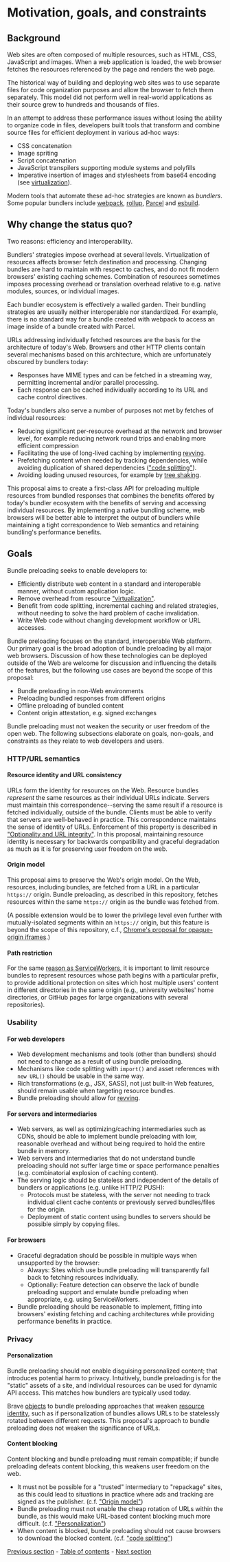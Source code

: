# Motivation, goals, and constraints

## Background

Web sites are often composed of multiple resources, such as HTML, CSS, JavaScript and images. When a web application is loaded, the web browser fetches the resources referenced by the page and renders the web page.

The historical way of building and deploying web sites was to use separate files for code organization purposes and allow the browser to fetch them separately. This model did not perform well in real-world applications as their source grew to hundreds and thousands of files.

In an attempt to address these performance issues without losing the ability to organize code in files, developers built tools that transform and combine source files for efficient deployment in various ad-hoc ways:

- CSS concatenation
- Image spriting
- Script concatenation
- JavaScript transpilers supporting module systems and polyfills
- Imperative insertion of images and stylesheets from base64 encoding (see [virtualization](./glossary.md#virtualization)).

<!-- TODO complete and sync -->

Modern tools that automate these ad-hoc strategies are known as *bundlers*. Some popular bundlers include [webpack](https://webpack.js.org/), [rollup](https://rollupjs.org/guide/en/), [Parcel](https://parceljs.org/) and [esbuild](https://esbuild.github.io/).

## Why change the status quo?

Two reasons: efficiency and interoperability.

Bundlers' strategies impose overhead at several levels. Virtualization of resources affects browser fetch destination and processing. Changing bundles are hard to maintain with respect to caches, and do not fit modern browsers' existing caching schemes. Combination of resources sometimes imposes processing overhead or translation overhead relative to e.g. native modules, sources, or individual images.

Each bundler ecosystem is effectively a walled garden. Their bundling strategies are usually neither interoperable nor standardized. For example, there is no standard way for a bundle created with webpack to access an image inside of a bundle created with Parcel.

URLs addressing individually fetched resources are the basis for the architecture of today's Web. Browsers and other HTTP clients contain several mechanisms based on this architecture, which are unfortunately obscured by bundlers today:
- Responses have MIME types and can be fetched in a streaming way, permitting incremental and/or parallel processing.
- Each response can be cached individually according to its URL and cache control directives.

Today's bundlers also serve a number of purposes not met by fetches of individual resources:
- Reducing significant per-resource overhead at the network and browser level, for example reducing network round trips and enabling more efficient compression
- Facilitating the use of long-lived caching by implementing [revving](./glossary.md#revving).
- Prefetching content when needed by tracking dependencies, while avoiding duplication of shared dependencies (["code splitting"](./glossary.md#codesplitting)).
- Avoiding loading unused resources, for example by [tree shaking](./glossary.md#treeshaking).

This proposal aims to create a first-class API for preloading multiple resources from bundled responses that combines the benefits offered by today's bundler ecosystem with the benefits of serving and accessing individual resources. By implementing a native bundling scheme, web browsers will be better able to interpret the output of bundlers while maintaining a tight correspondence to Web semantics and retaining bundling's performance benefits.

## Goals

Bundle preloading seeks to enable developers to:
- Efficiently distribute web content in a standard and interoperable manner, without custom application logic.
- Remove overhead from resource ["virtualization"](./glossary.md#virtualization).
- Benefit from code splitting, incremental caching and related strategies, without needing to solve the hard problem of cache invalidation.
- Write Web code without changing development workflow or URL accesses.

Bundle preloading focuses on the standard, interoperable Web platform. Our primary goal is the broad adoption of bundle preloading by all major web browsers. Discussion of how these technologies can be deployed outside of the Web are welcome for discussion and influencing the details of the features, but the following use cases are beyond the scope of this proposal:
- Bundle preloading in non-Web environments
- Preloading bundled responses from different origins
- Offline preloading of bundled content
- Content origin attestation, e.g. signed exchanges

Bundle preloading must not weaken the security or user freedom of the open web. The following subsections elaborate on goals, non-goals, and constraints as they relate to web developers and users.

### HTTP/URL semantics

#### Resource identity and URL consistency

URLs form the identity for resources on the Web. Resource bundles *represent* the same resources as their individual URLs indicate. Servers must maintain this correspondence--serving the same result if a resource is fetched individually, outside of the bundle. Clients must be able to verify that servers are well-behaved in practice. This correspondence maintains the sense of identity of URLs. Enforcement of this property is described in ["Optionality and URL integrity"](./subresource-loading-client.md#optionality-and-url-integrity). In this proposal, maintaining resource identity is necessary for backwards compatibility and graceful degradation as much as it is for preserving user freedom on the web.

#### Origin model

This proposal aims to preserve the Web's origin model. On the Web, resources, including bundles, are fetched from a URL in a particular `https://` origin. Bundle preloading, as described in this repository, fetches resources within the same `https://` origin as the bundle was fetched from.

(A possible extension would be to lower the privilege level even further with mutually-isolated segments within an `https://` origin, but this feature is beyond the scope of this repository, c.f., [Chrome's proposal for opaque-origin iframes](https://github.com/WICG/webpackage/blob/main/explainers/subresource-loading-opaque-origin-iframes.md/).)

#### Path restriction

For the same [reason as ServiceWorkers](https://w3c.github.io/ServiceWorker/#path-restriction), it is important to limit resource bundles to represent resources whose path begins with a particular prefix, to provide additional protection on sites which host multiple users' content in different directories in the same origin (e.g., university websites' home directories, or GitHub pages for large organizations with several repositories).

### Usability

#### For web developers

- Web development mechanisms and tools (other than bundlers) should not need to change as a result of using bundle preloading.
- Mechanisms like code splitting with `import()` and asset references with `new URL()` should be usable in the same way.
- Rich transformations (e.g., JSX, SASS), not just built-in Web features, should remain usable when targeting resource bundles.
- Bundle preloading should allow for [revving](./glossary.md#revving).

#### For servers and intermediaries

- Web servers, as well as optimizing/caching intermediaries such as CDNs, should be able to implement bundle preloading with low, reasonable overhead and without being required to hold the entire bundle in memory.
- Web servers and intermediaries that do not understand bundle preloading should not suffer large time or space performance penalties (e.g. combinatorial explosion of caching content).
- The serving logic should be stateless and independent of the details of bundlers or applications (e.g. unlike HTTP/2 PUSH):
  - Protocols must be stateless, with the server not needing to track individual client cache contents or previously served bundles/files for the origin.
  - Deployment of static content using bundles to servers should be possible simply by copying files.

#### For browsers

- Graceful degradation should be possible in multiple ways when unsupported by the browser:
  - Always: Sites which use bundle preloading will transparently fall back to fetching resources individually.
  - Optionally: Feature detection can observe the lack of bundle preloading support and emulate bundle preloading when appropriate, e.g. using ServiceWorkers.
- Bundle preloading should be reasonable to implement, fitting into browsers' existing fetching and caching architectures while providing performance benefits in practice.

### Privacy

#### Personalization

Bundle preloading should not enable disguising personalized content; that introduces potential harm to privacy. Intuitively, bundle preloading is for the "static" assets of a site, and individual resources can be used for dynamic API access. This matches how bundlers are typically used today.

Brave [objects](https://brave.com/webbundles-harmful-to-content-blocking-security-tools-and-the-open-web/) to bundle preloading approaches that weaken [resource identity](./glossary.md#rsrcidentity), such as if personalization of bundles allows URLs to be statelessly rotated between different requests. This proposal's approach to bundle preloading does not weaken the significance of URLs.

#### Content blocking

Content blocking and bundle preloading must remain compatible; if bundle preloading defeats content blocking, this weakens user freedom on the web.
- It must not be possible for a "trusted" intermediary to "repackage" sites, as this could lead to situations in practice where ads and tracking are signed as the publisher. (c.f. ["Origin model"](#origin-model))
- Bundle preloading must not enable the cheap rotation of URLs within the bundle, as this would make URL-based content blocking much more difficult. (c.f. ["Personalization"](#personalization))
- When content is blocked, bundle preloading should not cause browsers to download the blocked content. (c.f. ["code splitting"](#for-web-developers))

[Previous section](./README.md) - [Table of contents](./README.md#table-of-contents) - [Next section](./overview.md)